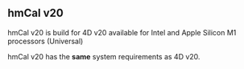 ## hmCal v20
hmCal v20 is build for 4D v20 available for Intel and Apple Silicon M1 processors (Universal)

hmCal v20 has the **same** system requirements as 4D v20.
